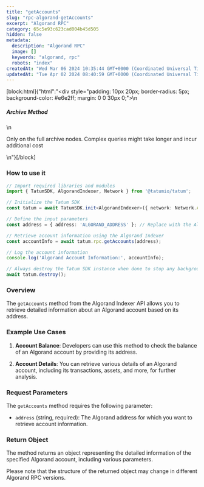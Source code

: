 ```yaml
---
title: "getAccounts"
slug: "rpc-algorand-getAccounts"
excerpt: "Algorand RPC"
category: 65c5e93c623cad004b45d505
hidden: false
metadata: 
  description: "Algorand RPC"
  image: []
  keywords: "algorand, rpc"
  robots: "index"
createdAt: "Wed Mar 06 2024 10:35:44 GMT+0000 (Coordinated Universal Time)"
updatedAt: "Tue Apr 02 2024 08:40:59 GMT+0000 (Coordinated Universal Time)"
---
```

[block:html]{"html":"<div style=\"padding: 10px 20px; border-radius: 5px; background-color: #e6e2ff; margin: 0 0 30px 0;\">\n  <h5>Archive Method</h5>\n  <p>Only on the full archive nodes. Complex queries might take longer and incur additional cost</p>\n</div>"}[/block]

### How to use it

```typescript
// Import required libraries and modules
import { TatumSDK, AlgorandIndexer, Network } from '@tatumio/tatum';

// Initialize the Tatum SDK
const tatum = await TatumSDK.init<AlgorandIndexer>({ network: Network.ALGORAND_INDEXER });

// Define the input parameters
const address = { address: 'ALGORAND_ADDRESS' }; // Replace with the Algorand address you want to retrieve account information for.

// Retrieve account information using the Algorand Indexer
const accountInfo = await tatum.rpc.getAccounts(address);

// Log the account information
console.log('Algorand Account Information:', accountInfo);

// Always destroy the Tatum SDK instance when done to stop any background processes
await tatum.destroy();
```

### Overview

The `getAccounts` method from the Algorand Indexer API allows you to retrieve detailed information about an Algorand account based on its address.

### Example Use Cases

1. **Account Balance**: Developers can use this method to check the balance of an Algorand account by providing its address.

2. **Account Details**: You can retrieve various details of an Algorand account, including its transactions, assets, and more, for further analysis.

### Request Parameters

The `getAccounts` method requires the following parameter:

- `address` (string, required): The Algorand address for which you want to retrieve account information.

### Return Object

The method returns an object representing the detailed information of the specified Algorand account, including various parameters. 

Please note that the structure of the returned object may change in different Algorand RPC versions.